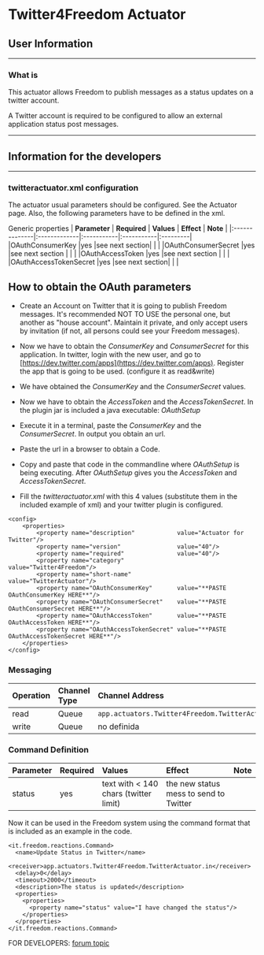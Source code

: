 # Twitter4Freedom Actuator #
## User Information ##

---

### What is ###
This actuator allows Freedom to publish messages as a status updates on a twitter account.

A Twitter account is required to be configured to allow an external application status post messages.


---

## Information for the developers ##

---

### twitteractuator.xml configuration ###
The actuator usual parameters should be configured. See the Actuator page.
Also, the following parameters have to be defined in the xml.

Generic properties
| **Parameter** | **Required** | **Values** | **Effect** | **Note** |
|:--------------|:-------------|:-----------|:-----------|:---------|
|OAuthConsumerKey |yes |see next section|  | |
|OAuthConsumerSecret |yes |see next section |  | |
|OAuthAccessToken |yes |see next section |  | |
|OAuthAccessTokenSecret |yes |see next section|  | |


## How to obtain the OAuth parameters ##

  * Create an Account on Twitter that it is going to publish Freedom messages. It's recommended NOT TO USE the personal one, but another as "house account". Maintain it private, and only accept users by invitation (if not, all persons could see your Freedom messages).

  * Now we have to obtain the _ConsumerKey_ and _ConsumerSecret_ for this application. In twitter, login with the new user, and go to [https://dev.twitter.com/apps](https://dev.twitter.com/apps). Register the app that is going to be used. (configure it as read&write)

  * We have obtained the _ConsumerKey_ and the _ConsumerSecret_ values.

  * Now we have to obtain the _AccessToken_ and the _AccessTokenSecret_. In the plugin jar is included a java executable: _OAuthSetup_

  * Execute it in a terminal, paste the _ConsumerKey_ and the _ConsumerSecret_. In output you obtain an url.

  * Paste the url in a browser to obtain a Code.

  * Copy and paste that code in the commandline where _OAuthSetup_ is being executing. After _OAuthSetup_ gives you the _AccessToken_ and _AccessTokenSecret_.

  * Fill the _twitteractuator.xml_ with this 4 values (substitute them in the included example of xml) and your twitter plugin is configured.

```
<config>
    <properties>
        <property name="description"            value="Actuator for Twitter"/>
        <property name="version"                value="40"/>
        <property name="required"               value="40"/>
        <property name="category"               value="Twitter4Freedom"/>
        <property name="short-name"             value="TwitterActuator"/>
        <property name="OAuthConsumerKey"       value="**PASTE OAuthConsumerKey HERE**"/>
        <property name="OAuthConsumerSecret"    value="**PASTE OAuthConsumerSecret HERE**"/>
        <property name="OAuthAccessToken"       value="**PASTE OAuthAccessToken HERE**"/>
        <property name="OAuthAccessTokenSecret" value="**PASTE OAuthAccessTokenSecret HERE**"/>
    </properties>
</config>

```

### Messaging ###
| **Operation** | **Channel Type** | **Channel Address** |
|:--------------|:-----------------|:--------------------|
| read | Queue | `app.actuators.Twitter4Freedom.TwitterActuator.in` |
| write | Queue | no definida |


### Command Definition ###

| **Parameter** | **Required** | **Values** | **Effect** | **Note** |
|:--------------|:-------------|:-----------|:-----------|:---------|
|status|yes| text with < 140 chars (twitter limit) |the new status mess to send to Twitter|  |


Now it can be used in the Freedom system using the command format that is included as an example in the code.

```
<it.freedom.reactions.Command>
  <name>Update Status in Twitter</name>
  <receiver>app.actuators.Twitter4Freedom.TwitterActuator.in</receiver>
  <delay>0</delay>
  <timeout>2000</timeout>
  <description>The status is updated</description>
  <properties>
    <properties>      
      <property name="status" value="I have changed the status"/>
    </properties>
  </properties>
</it.freedom.reactions.Command>
```

FOR DEVELOPERS: [forum topic](http://freedomotic.com/forum/6/392?page=0#415)